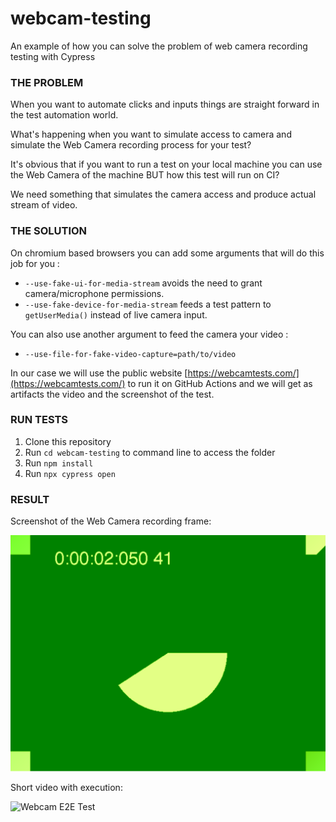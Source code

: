 # webcam-testing

An example of how you can solve the problem of web camera recording testing with Cypress

### THE PROBLEM

When you want to automate clicks and inputs things are straight forward in the test automation world.

What's happening when you want to simulate access to camera and simulate the Web Camera recording process for your test?

It's obvious that if you want to run a test on your local machine you can use the Web Camera of the machine BUT how this test will run on CI?

We need something that simulates the camera access and produce actual stream of video.

### THE SOLUTION

On chromium based browsers you can add some arguments that will do this job for you :

- `--use-fake-ui-for-media-stream` avoids the need to grant camera/microphone permissions.
- `--use-fake-device-for-media-stream` feeds a test pattern to `getUserMedia()` instead of live camera input.

You can also use another argument to feed the camera your video :
- `--use-file-for-fake-video-capture=path/to/video`

In our case we will use the public website [https://webcamtests.com/](https://webcamtests.com/) to run it on GitHub Actions and we will get as artifacts the video and the screenshot of the test.

### RUN TESTS

1. Clone this repository
2. Run `cd webcam-testing` to command line to access the folder
3. Run `npm install`
4. Run `npx cypress open`

### RESULT

Screenshot of the Web Camera recording frame:

![Screenshot](https://github.com/jpourdanis/webcam-testing/blob/main/cypress/screenshots/webcam.cy.js/A%20sample%20to%20test%20a%20webcamera%20on%20ci%20--%20should%20take%20screenshot%20of%20web%20recording.png)

Short video with execution:

![Webcam E2E Test](webcam.cy.js.gif)

